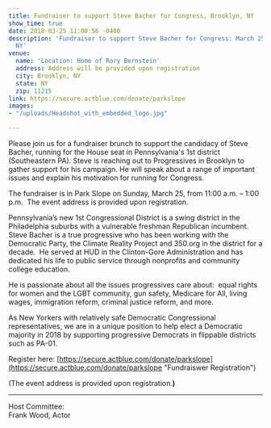 ```yaml
---
title: Fundraiser to support Steve Bacher for Congress, Brooklyn, NY
show_time: true
date: 2018-03-25 11:00:56 -0400
description: 'Fundraiser to support Steve Bacher for Congress: March 25 in Brooklyn,
  NY'
venue:
  name: 'Location: Home of Rory Bernstein'
  address: Address will be provided upon registration
  city: Brooklyn, NY
  state: NY
  zip: 11215
link: https://secure.actblue.com/donate/parkslope
images:
- "/uploads/Headshot_with_embedded_logo.jpg"

---
```

Please join us for a fundraiser brunch to support the candidacy of Steve Bacher, running for the House seat in Pennsylvania's 1st district (Southeastern PA). Steve is reaching out to Progressives in Brooklyn to gather support for his campaign. He will speak about a range of important issues and explain his motivation for running for Congress.

The fundraiser is in Park Slope on Sunday, March 25, from 11:00 a.m. – 1:00 p.m.  The event address is provided upon registration.

Pennsylvania’s new 1st Congressional District is a swing district in the Philadelphia suburbs with a vulnerable freshman Republican incumbent.  Steve Bacher is a true progressive who has been working with the Democratic Party, the Climate Reality Project and 350.org in the district for a decade.  He served at HUD in the Clinton-Gore Administration and has dedicated his life to public service through nonprofits and community college education.

He is passionate about all the issues progressives care about:  equal rights for women and the LGBT community, gun safety, Medicare for All, living wages, immigration reform, criminal justice reform, and more.

As New Yorkers with relatively safe Democratic Congressional representatives, we are in a unique position to help elect a Democratic majority in 2018 by supporting progressive Democrats in flippable districts such as PA-01.

Register here: [https://secure.actblue.com/donate/parkslope](https://secure.actblue.com/donate/parkslope "Fundraiswer Registration")

\(The event address is provided upon registration.**)**

---

Host Committee:  
Frank Wood, Actor